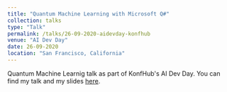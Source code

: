 ```yaml
---
title: "Quantum Machine Learning with Microsoft Q#"
collection: talks
type: "Talk"
permalink: /talks/26-09-2020-aidevday-konfhub
venue: "AI Dev Day"
date: 26-09-2020
location: "San Francisco, California"
---
```


Quantum Machine Learnig talk as part of KonfHub's AI Dev Day. You can find my talk and my slides [here](https://aidevday.konfhub.com/).
